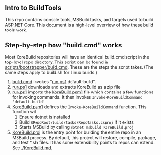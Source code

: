 Intro to BuildTools
------------------

This repo contains console tools, MSBuild tasks, and targets used to build ASP.NET Core.
This document is a high-level overview of how these build tools work.

## Step-by-step how "build.cmd" works

Most KoreBuild repositories will have an identical build.cmd script in the top-level repo directory. This script can be found in [scripts/bootstrapper/build.cmd][build-cmd]. These are the steps the script takes. (The same steps apply to build.sh for Linux builds.)

1. [build.cmd][build-cmd] invokes "[run.ps1][run-ps1] default-build".
1. [run.ps1][run-ps1] downloads and extracts KoreBuild as a zip file
1. [run.ps1][run-ps1] imports the [KoreBuild.psm1][korebuild-psm1] file which contains a few functions for invoking commands. It then invokes `Invoke-KoreBuildCommand 'default-build'`
1. [KoreBuild.psm1][korebuild-psm1] defines the `Invoke-KoreBuildCommand` function. This function will
    1. Ensure dotnet is installed
    1. Build `$RepoRoot/build/tasks/RepoTasks.csproj` if it exists
    1. Starts MSBuild by calling `dotnet msbuild KoreBuild.proj`
1. [KoreBuild.proj][korebuild-proj] is the entry point for building the entire repo in an MSBuild process. By default, this project will restore, compile, package, and test \*.sln files. It has some extensibility points to repos can extend. See [./KoreBuild.md](./KoreBuild.md).


[build-cmd]: ../scripts/bootstrapper/build.cmd
[run-ps1]: ../scripts/bootstrapper/run.ps1
[korebuild-psm1]: ../files/KoreBuild/scripts/KoreBuild.psm1
[korebuild-proj]: ../files/KoreBuild/KoreBuild.proj
[korebuild-common]: ../files/KoreBuild/KoreBuild.proj
